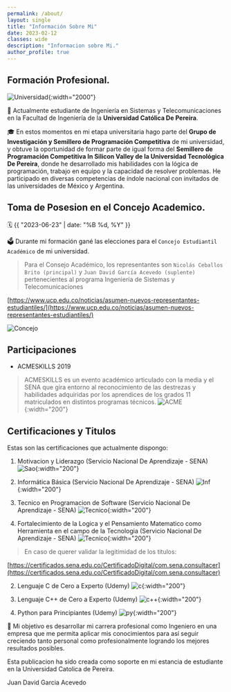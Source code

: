 ```yaml
---
permalink: /about/
layout: single
title: "Información Sobre Mi"
date: 2023-02-12
classes: wide
description: "Informacion sobre Mi."
author_profile: true
---
```


## Formación Profesional.

![Universidad](/assets/images/about/uni.png){:width="2000"}

🌱 Actualmente estudiante de Ingeniería en Sistemas y Telecomunicaciones en la Facultad de Ingeniería de la **Universidad Católica De Pereira**.

🎓 En estos momentos en mi etapa universitaria hago parte del **Grupo de Investigación y Semillero de Programación Competitiva** de mi universidad,
y obtuve la oportunidad de formar parte de igual forma del **Semillero de Programación Competitiva In Silicon Valley de la Universidad Tecnológica De Pereira**,
donde he desarrollado mis habilidades con la lógica de programación, trabajo en equipo y la capacidad de resolver problemas.
He participado en diversas competencias de índole nacional con invitados de las universidades de México y Argentina.

## Toma de Posesion en el Concejo Academico.
🗓️ {{ "2023-06-23" | date: "%B %d, %Y" }}

🗳️ Durante mi formación gané las elecciones para el `Concejo Estudiantil Académico` de mi universidad.
> Para el Consejo Académico, los representantes son `Nicolás Ceballos Brito (principal)` y `Juan David García Acevedo (suplente)` pertenecientes al programa Ingeniería de Sistemas y Telecomunicaciones

[https://www.ucp.edu.co/noticias/asumen-nuevos-representantes-estudiantiles/](https://www.ucp.edu.co/noticias/asumen-nuevos-representantes-estudiantiles/)

![Concejo](/assets/images/about/concejo.png)

## Participaciones 
- ACMESKILLS 2019
> ACMESKILLS es un evento académico articulado con la media y el SENA que gira entorno al reconocimiento de las destrezas y habilidades adquiridas por los aprendices de los grados 11 matriculados en distintos programas técnicos.
![ACME](/assets/images/about/acmeskills.jpg){:width="200"}

## Certificaciones y Titulos

Estas son las certificaciones que actualmente dispongo:
1. Motivacion y Liderazgo (Servicio Nacional De Aprendizaje - SENA)
![Sao](/assets/images/about/motivasao.jpg){:width="200"}

2. Informática Básica (Servicio Nacional De Aprendizaje - SENA)
![Inf](/assets/images/about/infobasic.jpg){:width="200"}

1. Tecnico en Programacion de Software (Servicio Nacional De Aprendizaje - SENA)
![Tecnico](/assets/images/about/tecnio.jpg){:width="200"}

2. Fortalecimiento de la Logica y el Pensamiento Matematico como Herramienta en el campo de la Tecnologia (Servicio Nacional De Aprendizaje - SENA)
![Tecnico](/assets/images/about/tecnio-logica.jpg){:width="200"}

> En caso de querer validar la legitimidad de los titulos:

[https://certificados.sena.edu.co/CertificadoDigital/com.sena.consultacer](https://certificados.sena.edu.co/CertificadoDigital/com.sena.consultacer)

2. Lenguaje C de Cero a Experto (Udemy)
![c](/assets/images/about/C.jpg){:width="200"}

3. Lenguaje C++ de Cero a Experto (Udemy)
![c++](/assets/images/about/c++.jpg){:width="200"}

4. Python para Principiantes (Udemy)
![py](/assets/images/about/python_principiantes.jpg){:width="200"}

🎯 Mi objetivo es desarrollar mi carrera profesional como Ingeniero en una empresa que me permita aplicar mis conocimientos
para así seguir creciendo tanto personal como profesionalmente logrando los mejores resultados posibles.

Esta publicacion ha sido creada como soporte en mi estancia de estudiante en la Universidad Catolica de Pereira.

Juan David Garcia Acevedo 